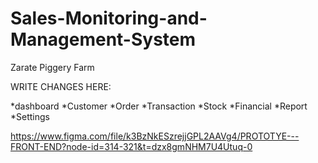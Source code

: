# Sales-Monitoring-and-Management-System
Zarate Piggery Farm


WRITE CHANGES HERE:

*dashboard
*Customer 
*Order 
*Transaction 
*Stock 
*Financial 
*Report 
*Settings

https://www.figma.com/file/k3BzNkESzrejjGPL2AAVg4/PROTOTYE---FRONT-END?node-id=314-321&t=dzx8gmNHM7U4Utuq-0


